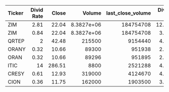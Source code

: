 | Ticker   |   Divid Rate |   Close |          Volume |   last_close_volume |   Divid % | 5_Days_pos   | above_SMA_50   |
|:---------|-------------:|--------:|----------------:|--------------------:|----------:|:-------------|:---------------|
| ZIM      |         2.81 |   22.04 |      8.3827e+06 |           184754708 |     12.75 | False        | False          |
| ZIM      |         0.84 |   22.04 |      8.3827e+06 |           184754708 |      3.81 | False        | False          |
| QRTEP    |         2    |   42.48 | 215500          |             9154440 |      4.71 | True         | True           |
| ORANY    |         0.32 |   10.66 |  89300          |              951938 |      2.99 | True         | False          |
| ORAN     |         0.32 |   10.66 |  89296          |              951895 |      2.99 | True         | False          |
| ITIC     |        14    |  286.51 |   8800          |             2521288 |      4.89 | True         | True           |
| CRESY    |         0.61 |   12.93 | 319000          |             4124670 |      4.71 | True         | True           |
| CION     |         0.36 |   11.75 | 162000          |             1903500 |      3.06 | True         | False          |